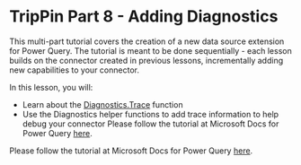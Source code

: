 # TripPin Part 8 - Adding Diagnostics

This multi-part tutorial covers the creation of a new data source extension for Power Query. The tutorial is meant to be done sequentially - each lesson builds on the connector created in previous lessons, incrementally adding new capabilities to your connector.

In this lesson, you will:

* Learn about the [Diagnostics.Trace](https://msdn.microsoft.com/query-bi/m/diagnostics-trace) function
* Use the Diagnostics helper functions to add trace information to help debug your connector
Please follow the tutorial at Microsoft Docs for Power Query [here](https://docs.microsoft.com/en-us/power-query/samples/trippin/8-diagnostics/readme).

Please follow the tutorial at Microsoft Docs for Power Query [here](https://docs.microsoft.com/en-us/power-query/samples/trippin/8-diagnostics/readme).
